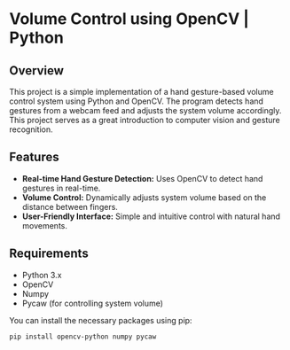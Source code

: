 # Volume Control using OpenCV | Python

## Overview

This project is a simple implementation of a hand gesture-based volume control system using Python and OpenCV. The program detects hand gestures from a webcam feed and adjusts the system volume accordingly. This project serves as a great introduction to computer vision and gesture recognition.

## Features

- **Real-time Hand Gesture Detection:** Uses OpenCV to detect hand gestures in real-time.
- **Volume Control:** Dynamically adjusts system volume based on the distance between fingers.
- **User-Friendly Interface:** Simple and intuitive control with natural hand movements.

## Requirements

- Python 3.x
- OpenCV
- Numpy
- Pycaw (for controlling system volume)

You can install the necessary packages using pip:

```bash
pip install opencv-python numpy pycaw

